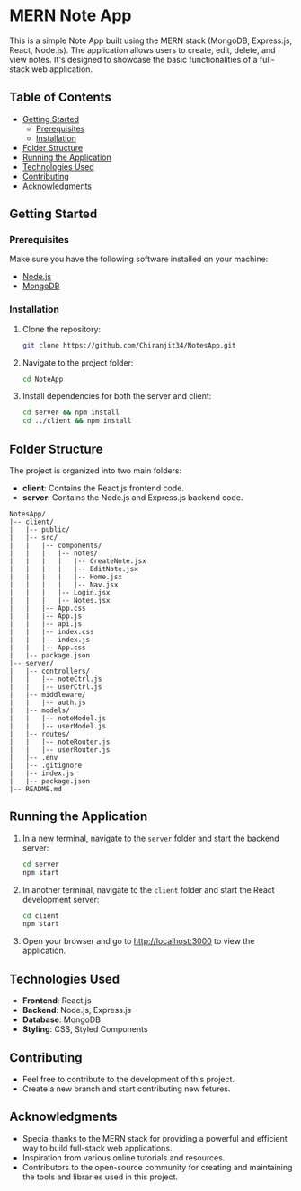 # MERN Note App

This is a simple Note App built using the MERN stack (MongoDB, Express.js, React, Node.js). The application allows users to create, edit, delete, and view notes. It's designed to showcase the basic functionalities of a full-stack web application.

## Table of Contents

- [Getting Started](#getting-started)
  - [Prerequisites](#prerequisites)
  - [Installation](#installation)
- [Folder Structure](#folder-structure)
- [Running the Application](#running-the-application)
- [Technologies Used](#technologies-used)
- [Contributing](#contributing)
- [Acknowledgments](#acknowledgments)

## Getting Started

### Prerequisites

Make sure you have the following software installed on your machine:

- [Node.js](https://nodejs.org/)
- [MongoDB](https://www.mongodb.com/try/download/community)

### Installation

1. Clone the repository:

   ```bash
   git clone https://github.com/Chiranjit34/NotesApp.git
   ```

2. Navigate to the project folder:

   ```bash
   cd NoteApp
   ```

3. Install dependencies for both the server and client:

   ```bash
   cd server && npm install
   cd ../client && npm install
   ```

## Folder Structure

The project is organized into two main folders:

- **client**: Contains the React.js frontend code.
- **server**: Contains the Node.js and Express.js backend code.

```
NotesApp/
|-- client/
|   |-- public/
|   |-- src/
|   |   |-- components/
|   |   |   |-- notes/
|   |   |   |   |-- CreateNote.jsx
|   |   |   |   |-- EditNote.jsx
|   |   |   |   |-- Home.jsx
|   |   |   |   |-- Nav.jsx
|   |   |   |-- Login.jsx
|   |   |   |-- Notes.jsx
|   |   |-- App.css
|   |   |-- App.js
|   |   |-- api.js
|   |   |-- index.css
|   |   |-- index.js
|   |   |-- App.css
|   |-- package.json
|-- server/
|   |-- controllers/
|   |   |-- noteCtrl.js
|   |   |-- userCtrl.js
|   |-- middleware/
|   |   |-- auth.js
|   |-- models/
|   |   |-- noteModel.js
|   |   |-- userModel.js
|   |-- routes/
|   |   |-- noteRouter.js
|   |   |-- userRouter.js
|   |-- .env
|   |-- .gitignore
|   |-- index.js
|   |-- package.json
|-- README.md
```

## Running the Application

1. In a new terminal, navigate to the `server` folder and start the backend server:

   ```bash
   cd server
   npm start
   ```

2. In another terminal, navigate to the `client` folder and start the React development server:

   ```bash
   cd client
   npm start
   ```

4. Open your browser and go to [http://localhost:3000](http://localhost:3000) to view the application.

## Technologies Used

- **Frontend**: React.js
- **Backend**: Node.js, Express.js
- **Database**: MongoDB
- **Styling**: CSS, Styled Components

## Contributing

- Feel free to contribute to the development of this project.
- Create a new branch and start contributing new fetures.

## Acknowledgments

- Special thanks to the MERN stack for providing a powerful and efficient way to build full-stack web applications.
- Inspiration from various online tutorials and resources.
- Contributors to the open-source community for creating and maintaining the tools and libraries used in this project.
